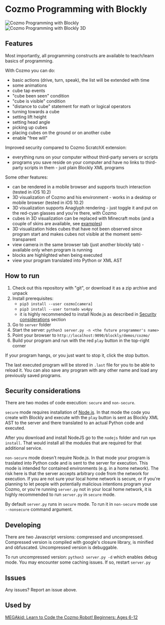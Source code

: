 # Cozmo Programming with Blockly

![Cozmo Programming with Blockly](https://github.com/maxosprojects/cozmo-blockly/raw/master/cozmo-blockly.png)
![Cozmo Programming with Blockly 3D](https://github.com/maxosprojects/cozmo-blockly/raw/master/cozmo-blockly-3d.jpg)

## Features
Most importantly, all programming constructs are available to teach/learn basics of programming.

With Cozmo you can do:
- basic actions (drive, turn, speak), the list will be extended with time
- some animations
- cube tap events
- "cube been seen" condition
- "cube is visible" condition
- "distance to cube" statement for math or logical operators
- turning towards a cube
- setting lift height
- setting head angle
- picking up cubes
- placing cubes on the ground or on another cube
- enable "free will"

Improved security compared to Cozmo ScratchX extension:
- everything runs on your computer without third-party servers or scripts
- programs you save reside on your computer and have no links to third-party scripts in them - just plain Blockly XML programs

Some other features:
- can be rendered in a mobile browser and supports touch interaction (tested in iOS 10.2)
- 3D visualization of Cozmo and his environment - works in a desktop or mobile browser (tested in iOS 10.2)
- 3D visualization supports Anaglyph rendering - just toggle it and put on the red-cyan glasses and you're there, with Cozmo
- cubes in 3D visualization can be replaced with Minecraft mobs (and a couple of skins are available, see [examples](examples))
- 3D visualization hides cubes that have not been observed since program start and makes cubes not visible at the moment semi-transparent
- view camera in the same browser tab (just another blockly tab) - available only when program is running
- blocks are highlighted when being executed
- view your program translated into Python or XML AST

## How to run
1. Check out this repository with "git", or download it as a zip archive and unpack
2. Install prerequisites:
	* `pip3 install --user cozmo[camera]`
	* `pip3 install --user tornado ws4py`
	* it is highly recommended to install Node.js as described in [Security considerations](#security-considerations) section
3. Go to `server` folder
4. Start the server: `python3 server.py -n <the future programmer's name>`
5. Point your browser to `http://localhost:9090/blockly/demos/cozmo/`
6. Build your program and run with the red `play` button in the top-right corner

If your program hangs, or you just want to stop it, click the stop button.

The last executed program will be stored in `.last` file for you to be able to reload it.
You can also save any program with any other name and load any previously saved programs.

## Security considerations
There are two modes of code execution: `secure` and `non-secure`.

`secure` mode requires installation of [Node.js](https://nodejs.org).
In that mode the code you create with Blockly and execute with the `play` button is sent as Blockly XML AST to the server and there translated to an actual Python code and executed.

After you download and install NodeJS go to the `nodejs` folder and run `npm install`. That would install all the modules that are required for that additional service.

`non-secure` mode doesn't require Node.js. In that mode your program is traslated into Python code and is sent to the server for execution.
This mode is intended for contained environments (e.g. in a home network).
The risk here is that the server accepts arbitrary code from the network for execution.
If you are not sure your local home network is secure, or if you're planning to let people with potentially malicious intentions program your Cozmo, or you're running `server.py` not in your local home network, it is highly recommended to run `server.py` in `secure` mode.

By default `server.py` runs in `secure` mode. To run it in `non-secure` mode use `--nonsecure` command argument.

## Developing
There are two Javascript versions: compressed and uncompressed.
Compressed version is compiled with google's closure library, is minified and obfuscated.
Uncompressed version is debuggable.

To run uncompressed version: `python3 server.py -d` which enables debug mode.
You may encounter some caching issues. If so, restart `server.py`

## Issues
Any issues? Report an issue above.

## Used by
[MEGAkid: Learn to Code the Cozmo Robot! Beginners: Ages 6-12](https://www.eventbrite.com/e/megakid-learn-to-code-the-cozmo-robot-beginners-ages-6-12-tickets-32429174534)
